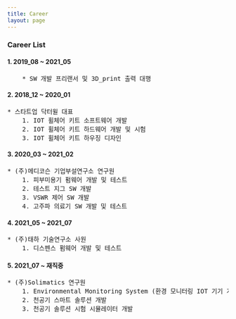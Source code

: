 ```yaml
---
title: Career
layout: page
---
```


### Career List


#### 1. 2019_08 ~ 2021_05 
<pre>
    * SW 개발 프리랜서 및 3D_print 출력 대행
</pre>
#### 2. 2018_12 ~ 2020_01
<pre>
* 스타트업 닥터윌 대표 
    1. IOT 휠체어 키트 소프트웨어 개발
    2. IOT 휠체어 키트 하드웨어 개발 및 시험 
    3. IOT 휠체어 키트 하우징 디자인
</pre>

#### 3. 2020_03 ~ 2021_02
<pre>
* (주)메디코슨 기업부설연구소 연구원
    1. 피부미용기 펌웨어 개발 및 테스트
    2. 테스트 지그 SW 개발
    3. VSWR 제어 SW 개발
    4. 고주파 의료기 SW 개발 및 테스트
</pre>

#### 4. 2021_05 ~ 2021_07 
<pre>
* (주)태하 기술연구소 사원
    1. 디스펜스 펌웨어 개발 및 테스트
</pre>

#### 5. 2021_07 ~ 재직중 
<pre>
* (주)Solimatics 연구원
    1. Environmental Monitoring System (환경 모니터링 IOT 기기 개발)
    2. 천공기 스마트 솔루션 개발 
    3. 천공기 솔루션 시험 시뮬레이터 개발
</pre>    